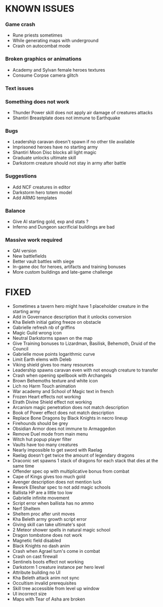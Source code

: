 # KNOWN ISSUES

### Game crash

- Rune priests sometimes
- While generating maps with underground
- Crash on autocombat mode

### Broken graphics or animations

- Academy and Sylvan female heroes textures
- Consume Corpse camera glitch

### Text issues


### Something does not work

- Thunder Power skill does not apply air damage of creatures attacks
- Shantiri Breastplate does not immune to Earthquake

### Bugs

- Leadership caravan doesn't spawn if no other tile available
- Imprisoned heroes have no starting army
- Shantiri Moon Disc blocks all light magic
- Graduate unlocks ultimate skill
- Darkstorm creature should not stay in army after battle

### Suggestions

- Add NCF creatures in editor
- Darkstorm hero totem model
- Add ARMG templates

### Balance

- Give AI starting gold, exp and stats ?
- Inferno and Dungeon sacrificial buildings are bad

### Massive work required

- QAI version
- New battlefields
- Better vault battles with siege
- In-game doc for heroes, artifacts and training bonuses
- More custom buildings and late-game challenge


# FIXED

- Sometimes a tavern hero might have 1 placeholder creature in the starting army
- Add in Governance description that it unlocks conversion
- Kha Beleth initial gating freeze on obstacle
- Gabrielle refresh nb of griffins
- Magic Guild wrong icon
- Neutral Darkstorms spawn on the map
- Give Training bonuses to Lizardman, Basilisk, Behemoth, Druid of the Council
- Gabrielle move points logarithmic curve
- Limit Earth elems with Deleb
- Viking shield gives too many resources
- Leadership spawns caravan even with not enough creature to transfer
- Crash when opening spellbook with Archangels
- Brown Behemoths texture and white icon
- Lich no Harm Touch animation
- War academy and School of Magic text in french
- Frozen Heart effects not working
- Elrath Divine Shield effect not working
- Arcanism magic penetration does not match description
- Book of Power effect does not match description
- Replace Bone Dragons by Black Knights in necro lineup
- Firehounds should be grey
- Obsidian Armor does not immune to Armaggedon
- Remove Duel mode from main menu
- Witch hut popup player filter
- Vaults have too many creatures
- Nearly impossible to get sword with Raelag
- Raelag doesn't get twice the amount of legendary dragons
- Draconic set spawns 1 stack of dragons for each stack that dies at the same time
- Offender spec op with multiplicative bonus from combat
- Cape of Kings gives too much gold
- Avenger description does not mention luck
- Rework Elleshar spec to not add magic schools
- Ballista HP are a little too low
- Gabrielle infinite movement
- Script error when ballista has no ammo
- Nerf Sheltem
- Sheltem proc after unit moves
- Kha Beleth army growth script error
- Giving skill can take ultimate's spot
- 2 Meteor shower spells in natural magic school
- Dragon tombstone does not work
- Magnetic field disabled
- Black Knights no dash anim
- Crash when Agrael turn's come in combat
- Crash on cast firewall
- Sentinels boots effect not working
- Darkstorm 1 creature instance per hero level
- Attribute building no UI
- Kha Beleth attack anim not sync
- Occultism invalid prerequisites
- Skill tree accessible from level up window
- UI incorrect size
- Maps with Tear of Asha are broken
